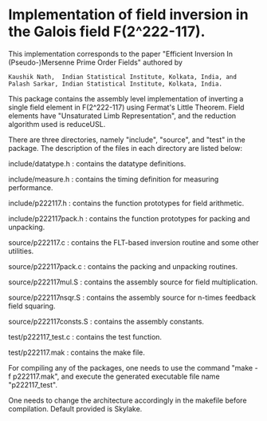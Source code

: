 # Implementation of field inversion in the Galois field F(2^222-117).

This implementation corresponds to the paper "Efficient Inversion In (Pseudo-)Mersenne Prime Order Fields" 
authored by

    Kaushik Nath,  Indian Statistical Institute, Kolkata, India, and   
    Palash Sarkar, Indian Statistical Institute, Kolkata, India.

This package contains the assembly level implementation of inverting a single field element in F(2^222-117) 
using Fermat's Little Theorem. Field elements have "Unsaturated Limb Representation", and the reduction
algorithm used is reduceUSL. 

There are three directories, namely "include", "source", and "test" in the package. The description of the 
files in each directory are listed below:

include/datatype.h  	:  contains the datatype definitions.

include/measure.h   	:  contains the timing definition for measuring performance.

include/p222117.h    	:  contains the function prototypes for field arithmetic.

include/p222117pack.h   :  contains the function prototypes for packing and unpacking.

source/p222117.c	:  contains the FLT-based inversion routine and some other utilities.

source/p222117pack.c	:  contains the packing and unpacking routines.

source/p222117mul.S	:  contains the assembly source for field multiplication.

source/p222117nsqr.S	:  contains the assembly source for n-times feedback field squaring.

source/p222117consts.S	:  contains the assembly constants.

test/p222117_test.c	:  contains the test function.

test/p222117.mak	:  contains the make file.
    
For compiling any of the packages, one needs to use the command "make -f p222117.mak", and execute the generated 
executable file name "p222117_test".

One needs to change the architecture accordingly in the makefile before compilation. Default provided is Skylake.
